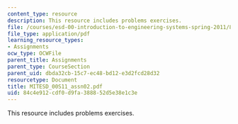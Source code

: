 ```yaml
---
content_type: resource
description: This resource includes problems exercises.
file: /courses/esd-00-introduction-to-engineering-systems-spring-2011/84c4e912cdf0d9fa388852d5e38e1c3e_MITESD_00S11_assn02.pdf
file_type: application/pdf
learning_resource_types:
- Assignments
ocw_type: OCWFile
parent_title: Assignments
parent_type: CourseSection
parent_uid: dbda32cb-15c7-ec48-bd12-e3d2fcd28d32
resourcetype: Document
title: MITESD_00S11_assn02.pdf
uid: 84c4e912-cdf0-d9fa-3888-52d5e38e1c3e
---
```

This resource includes problems exercises.

